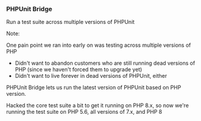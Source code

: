 ### PHPUnit Bridge

Run a test suite across multiple versions of PHPUnit

Note:

One pain point we ran into early on was testing across multiple versions of PHP

* Didn't want to abandon customers who are still running dead versions of PHP (since we haven't forced them to upgrade yet)
* Didn't want to live forever in dead versions of PHPUnit, either

PHPUnit Bridge lets us run the latest version of PHPUnit based on PHP version.

Hacked the core test suite a bit to get it running on PHP 8.x, so now we're running the test suite on PHP 5.6, all versions of 7.x, and PHP 8
